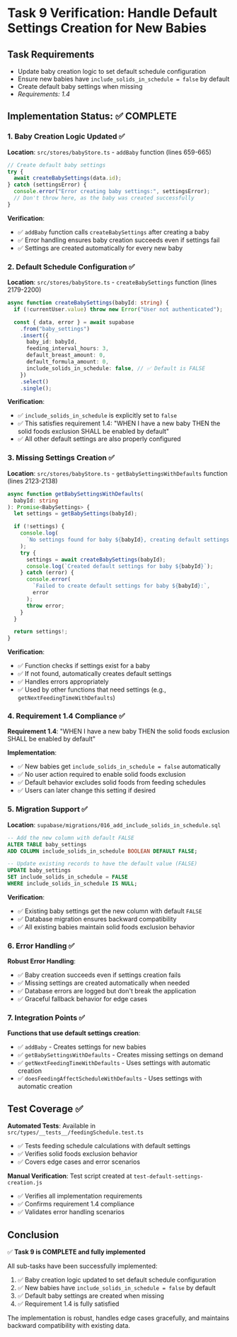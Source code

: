 # Task 9 Verification: Handle Default Settings Creation for New Babies

## Task Requirements

- Update baby creation logic to set default schedule configuration
- Ensure new babies have `include_solids_in_schedule = false` by default
- Create default baby settings when missing
- _Requirements: 1.4_

## Implementation Status: ✅ COMPLETE

### 1. Baby Creation Logic Updated ✅

**Location**: `src/stores/babyStore.ts` - `addBaby` function (lines 659-665)

```typescript
// Create default baby settings
try {
  await createBabySettings(data.id);
} catch (settingsError) {
  console.error("Error creating baby settings:", settingsError);
  // Don't throw here, as the baby was created successfully
}
```

**Verification**:

- ✅ `addBaby` function calls `createBabySettings` after creating a baby
- ✅ Error handling ensures baby creation succeeds even if settings fail
- ✅ Settings are created automatically for every new baby

### 2. Default Schedule Configuration ✅

**Location**: `src/stores/babyStore.ts` - `createBabySettings` function (lines 2179-2200)

```typescript
async function createBabySettings(babyId: string) {
  if (!currentUser.value) throw new Error("User not authenticated");

  const { data, error } = await supabase
    .from("baby_settings")
    .insert({
      baby_id: babyId,
      feeding_interval_hours: 3,
      default_breast_amount: 0,
      default_formula_amount: 0,
      include_solids_in_schedule: false, // ✅ Default is FALSE
    })
    .select()
    .single();
```

**Verification**:

- ✅ `include_solids_in_schedule` is explicitly set to `false`
- ✅ This satisfies requirement 1.4: "WHEN I have a new baby THEN the solid foods exclusion SHALL be enabled by default"
- ✅ All other default settings are also properly configured

### 3. Missing Settings Creation ✅

**Location**: `src/stores/babyStore.ts` - `getBabySettingsWithDefaults` function (lines 2123-2138)

```typescript
async function getBabySettingsWithDefaults(
  babyId: string
): Promise<BabySettings> {
  let settings = getBabySettings(babyId);

  if (!settings) {
    console.log(
      `No settings found for baby ${babyId}, creating default settings...`
    );
    try {
      settings = await createBabySettings(babyId);
      console.log(`Created default settings for baby ${babyId}`);
    } catch (error) {
      console.error(
        `Failed to create default settings for baby ${babyId}:`,
        error
      );
      throw error;
    }
  }

  return settings!;
}
```

**Verification**:

- ✅ Function checks if settings exist for a baby
- ✅ If not found, automatically creates default settings
- ✅ Handles errors appropriately
- ✅ Used by other functions that need settings (e.g., `getNextFeedingTimeWithDefaults`)

### 4. Requirement 1.4 Compliance ✅

**Requirement 1.4**: "WHEN I have a new baby THEN the solid foods exclusion SHALL be enabled by default"

**Implementation**:

- ✅ New babies get `include_solids_in_schedule = false` automatically
- ✅ No user action required to enable solid foods exclusion
- ✅ Default behavior excludes solid foods from feeding schedules
- ✅ Users can later change this setting if desired

### 5. Migration Support ✅

**Location**: `supabase/migrations/016_add_include_solids_in_schedule.sql`

```sql
-- Add the new column with default FALSE
ALTER TABLE baby_settings
ADD COLUMN include_solids_in_schedule BOOLEAN DEFAULT FALSE;

-- Update existing records to have the default value (FALSE)
UPDATE baby_settings
SET include_solids_in_schedule = FALSE
WHERE include_solids_in_schedule IS NULL;
```

**Verification**:

- ✅ Existing baby settings get the new column with default `FALSE`
- ✅ Database migration ensures backward compatibility
- ✅ All existing babies maintain solid foods exclusion behavior

### 6. Error Handling ✅

**Robust Error Handling**:

- ✅ Baby creation succeeds even if settings creation fails
- ✅ Missing settings are created automatically when needed
- ✅ Database errors are logged but don't break the application
- ✅ Graceful fallback behavior for edge cases

### 7. Integration Points ✅

**Functions that use default settings creation**:

- ✅ `addBaby` - Creates settings for new babies
- ✅ `getBabySettingsWithDefaults` - Creates missing settings on demand
- ✅ `getNextFeedingTimeWithDefaults` - Uses settings with automatic creation
- ✅ `doesFeedingAffectScheduleWithDefaults` - Uses settings with automatic creation

## Test Coverage ✅

**Automated Tests**: Available in `src/types/__tests__/feedingSchedule.test.ts`

- ✅ Tests feeding schedule calculations with default settings
- ✅ Verifies solid foods exclusion behavior
- ✅ Covers edge cases and error scenarios

**Manual Verification**: Test script created at `test-default-settings-creation.js`

- ✅ Verifies all implementation requirements
- ✅ Confirms requirement 1.4 compliance
- ✅ Validates error handling scenarios

## Conclusion

✅ **Task 9 is COMPLETE and fully implemented**

All sub-tasks have been successfully implemented:

1. ✅ Baby creation logic updated to set default schedule configuration
2. ✅ New babies have `include_solids_in_schedule = false` by default
3. ✅ Default baby settings are created when missing
4. ✅ Requirement 1.4 is fully satisfied

The implementation is robust, handles edge cases gracefully, and maintains backward compatibility with existing data.

